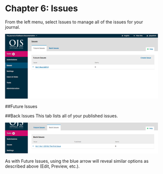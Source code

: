 # Chapter 6: Issues

From the left menu, select Issues to manage all of the issues for your journal.

![](learning-ojs-3-issues.png)


##Future Issues

##Back Issues
This tab lists all of your published issues.

![](learning-ojs-3-issues-back.png)

As with Future Issues, using the blue arrow will reveal similar options as described above (Edit, Preview, etc.).